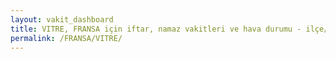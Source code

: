 ```yaml
---
layout: vakit_dashboard
title: VITRE, FRANSA için iftar, namaz vakitleri ve hava durumu - ilçe/eyalet seç
permalink: /FRANSA/VITRE/
---
```


<script type="text/javascript">
  var GLOBAL_COUNTRY = 'FRANSA';
  var GLOBAL_CITY = 'VITRE';
  var GLOBAL_STATE = '';
  var lat = 72;
  var lon = 21;
</script>
